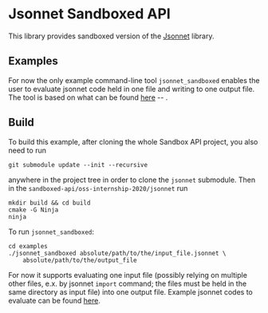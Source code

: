 # Jsonnet Sandboxed API

This library provides sandboxed version of the [Jsonnet](https://github.com/google/jsonnet) library. 

## Examples

For now the only example command-line tool `jsonnet_sandboxed` enables the user to evaluate jsonnet code held in one file and writing to one output file. The tool is based on what can be found [here](https://github.com/google/jsonnet/blob/master/cmd/jsonnet.cpp) -- .

## Build

To build this example, after cloning the whole Sandbox API project, you also need to run

```
git submodule update --init --recursive
```
anywhere in the project tree in order to clone the `jsonnet` submodule.
Then in the `sandboxed-api/oss-internship-2020/jsonnet` run
```
mkdir build && cd build
cmake -G Ninja
ninja
```
To run `jsonnet_sandboxed`:
```
cd examples
./jsonnet_sandboxed absolute/path/to/the/input_file.jsonnet \ 
    absolute/path/to/the/output_file
```
For now it supports evaluating one input file (possibly relying on multiple other files, e.x. by jsonnet `import` command; the files must be held in the same directory as input file) into one output file. Example jsonnet codes to evaluate can be found [here](https://github.com/google/jsonnet/tree/master/examples).

